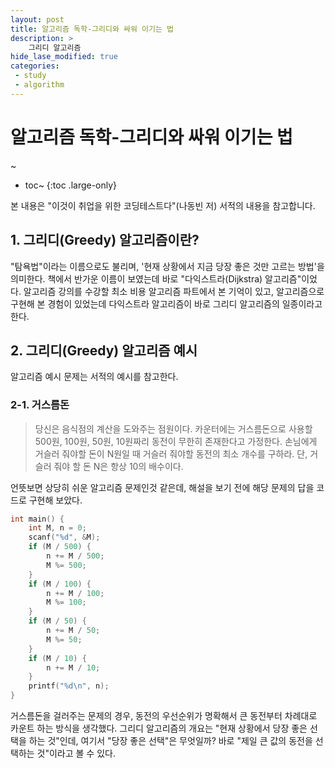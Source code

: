 ```yaml
---
layout: post
title: 알고리즘 독학-그리디와 싸워 이기는 법
description: >
    그리디 알고리즘
hide_lase_modified: true
categories:
 - study
 - algorithm
---
```


# 알고리즘 독학-그리디와 싸워 이기는 법
~
* toc~
{:toc .large-only}

본 내용은 "이것이 취업을 위한 코딩테스트다"(나동빈 저) 서적의 내용을 참고합니다.

## 1. 그리디(Greedy) 알고리즘이란?

"탐욕법"이라는 이름으로도 불리며, '현재 상황에서 지금 당장 좋은 것만 고르는 방법'을 의미한다.
책에서 반가운 이름이 보였는데 바로 "다익스트라(Dijkstra) 알고리즘"이었다. 알고리즘 강의를 수강할 최소 비용 알고리즘 파트에서 본 기억이 있고, 알고리즘으로 구현해 본 경험이 있었는데 다익스트라 알고리즘이 바로 그리디 알고리즘의 일종이라고 한다.

## 2. 그리디(Greedy) 알고리즘 예시
알고리즘 예시 문제는 서적의 예시를 참고한다.
### 2-1. 거스름돈
>당신은 음식점의 계산을 도와주는 점원이다. 카운터에는 거스름돈으로 사용할 500원, 100원, 50원, 10원짜리 동전이 무한히 존재한다고 가정한다. 손님에게 거슬러 줘야할 돈이 N원일 때 거슬러 줘야할 동전의 최소 개수를 구하라. 단, 거슬러 줘야 할 돈 N은 항상 10의 배수이다.

언뜻보면 상당히 쉬운 알고리즘 문제인것 같은데, 해설을 보기 전에 해당 문제의 답을 코드로 구현해 보았다.

~~~cpp
int main() {
	int M, n = 0;
	scanf("%d", &M);
	if (M / 500) {
		n += M / 500;
		M %= 500;
	}
	if (M / 100) {
		n += M / 100;
		M %= 100;
	}
	if (M / 50) {
		n += M / 50;
		M %= 50;
	}
	if (M / 10) {
		n += M / 10;
	}
	printf("%d\n", n);
}
~~~

거스름돈을 걸러주는 문제의 경우, 동전의 우선순위가 명확해서 큰 동전부터 차례대로 카운트 하는 방식을 생각했다. 그리디 알고리즘의 개요는 "현재 상황에서 당장 좋은 선택을 하는 것"인데, 여기서 "당장 좋은 선택"은 무엇일까?
바로 "제일 큰 값의 동전을 선택하는 것"이라고 볼 수 있다.
